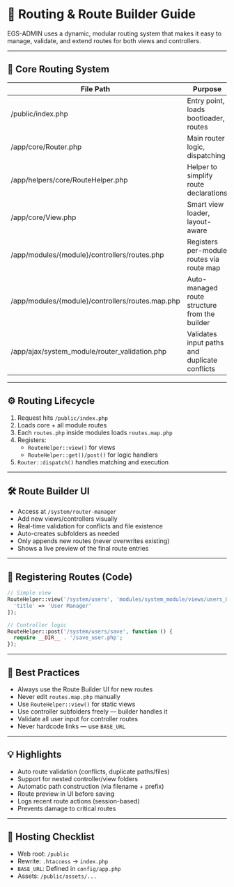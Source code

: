 # 🚦 Routing & Route Builder Guide

EGS-ADMIN uses a dynamic, modular routing system that makes it easy to manage, validate, and extend routes for both views and controllers.

---

## 🔩 Core Routing System

| File Path | Purpose |
|-----------|---------|
| /public/index.php | Entry point, loads bootloader, routes |
| /app/core/Router.php | Main router logic, dispatching |
| /app/helpers/core/RouteHelper.php | Helper to simplify route declarations |
| /app/core/View.php | Smart view loader, layout-aware |
| /app/modules/{module}/controllers/routes.php | Registers per-module routes via route map |
| /app/modules/{module}/controllers/routes.map.php | Auto-managed route structure from the builder |
| /app/ajax/system_module/router_validation.php | Validates input paths and duplicate conflicts |

---

## ⚙️ Routing Lifecycle
1. Request hits `/public/index.php`
2. Loads core + all module routes
3. Each `routes.php` inside modules loads `routes.map.php`
4. Registers:
   - `RouteHelper::view()` for views
   - `RouteHelper::get()/post()` for logic handlers
5. `Router::dispatch()` handles matching and execution

---

## 🛠️ Route Builder UI
- Access at `/system/router-manager`
- Add new views/controllers visually
- Real-time validation for conflicts and file existence
- Auto-creates subfolders as needed
- Only appends new routes (never overwrites existing)
- Shows a live preview of the final route entries

---

## 📝 Registering Routes (Code)
```php
// Simple view
RouteHelper::view('/system/users', 'modules/system_module/views/users_UI', [
  'title' => 'User Manager'
]);

// Controller logic
RouteHelper::post('/system/users/save', function () {
  require __DIR__ . '/save_user.php';
});
```

---

## 🧠 Best Practices
- Always use the Route Builder UI for new routes
- Never edit `routes.map.php` manually
- Use `RouteHelper::view()` for static views
- Use controller subfolders freely — builder handles it
- Validate all user input for controller routes
- Never hardcode links — use `BASE_URL`

---

## 💡 Highlights
- Auto route validation (conflicts, duplicate paths/files)
- Support for nested controller/view folders
- Automatic path construction (via filename + prefix)
- Route preview in UI before saving
- Logs recent route actions (session-based)
- Prevents damage to critical routes

---

## 🧭 Hosting Checklist
- Web root: `/public`
- Rewrite: `.htaccess` → `index.php`
- `BASE_URL`: Defined in `config/app.php`
- Assets: `/public/assets/...` 